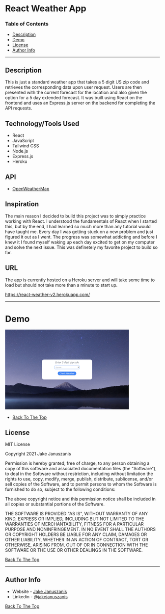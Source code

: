 # React Weather App

### Table of Contents

- [Description](#description)
- [Demo](#demo)
- [License](#license)
- [Author Info](#author-info)

---

## Description

This is just a standard weather app that takes a 5 digit US zip code and retrieves the corresponding data upon user request. Users are then presented with the current forecast for the location and also given the option for a 5 day extended forecast.  It was built using React on the frontend and uses an Express.js server on the backend for completing the API requests. 

## Technology/Tools Used

- React
- JavaScript
- Tailwind CSS
- Node.js
- Express.js
- Heroku

## API

- [OpenWeatherMap](https://openweathermap.org/)

## Inspiration 

The main reason I decided to build this project was to simply practice working with React. I understood the fundamentals of React when I started this, but by the end, I had learned so much more than any tutorial would have taught me. Every day I was getting stuck on a new problem and just figured it out as I went. The progress was somewhat addicting and before I knew it I found myself waking up each day excited to get on my computer and solve the next issue. This was definetely my favorite project to build so far. 

## URL

The app is currently hosted on a Heroku server and will take some time to load but should not take more than a minute to start up. 

https://react-weather-v2.herokuapp.com/

---
# Demo

<img src="images/readme-preview.gif" width="80%">

 - [Back To The Top](#react-weather-app)

 ## License 

 MIT License 

 Copyright 2021 Jake Januszanis

Permission is hereby granted, free of charge, to any person obtaining a copy of this software and associated documentation files (the "Software"), to deal in the Software without restriction, including without limitation the rights to use, copy, modify, merge, publish, distribute, sublicense, and/or sell copies of the Software, and to permit persons to whom the Software is furnished to do so, subject to the following conditions:

The above copyright notice and this permission notice shall be included in all copies or substantial portions of the Software.

THE SOFTWARE IS PROVIDED "AS IS", WITHOUT WARRANTY OF ANY KIND, EXPRESS OR IMPLIED, INCLUDING BUT NOT LIMITED TO THE WARRANTIES OF MERCHANTABILITY, FITNESS FOR A PARTICULAR PURPOSE AND NONINFRINGEMENT. IN NO EVENT SHALL THE AUTHORS OR COPYRIGHT HOLDERS BE LIABLE FOR ANY CLAIM, DAMAGES OR OTHER LIABILITY, WHETHER IN AN ACTION OF CONTRACT, TORT OR OTHERWISE, ARISING FROM, OUT OF OR IN CONNECTION WITH THE SOFTWARE OR THE USE OR OTHER DEALINGS IN THE SOFTWARE.

[Back To The Top](#react-weather-app)

---

## Author Info 

- Website - [Jake Januszanis](http://jakejanuszanis.com)
- Linkedin - [@jakejanuszanis](https://www.linkedin.com/in/jake-januszanis/)

[Back To The Top](#react-weather-app)